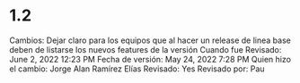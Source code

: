 # 1.2

Cambios: Dejar claro para los equipos que al hacer un release de linea base  deben de listarse los nuevos features de la versión
Cuando fue Revisado: June 2, 2022 12:23 PM
Fecha de  versión: May 24, 2022 7:28 PM
Quien hizo el cambio: Jorge Alan Ramírez Elías
Revisado: Yes
Revisado por: Pau
